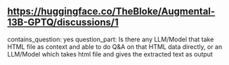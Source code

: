 ## https://huggingface.co/TheBloke/Augmental-13B-GPTQ/discussions/1

contains_question: yes
question_part: Is there any LLM/Model that take HTML file as context and able to do Q&A on that HTML data directly, or an LLM/Model which takes html file and gives the extracted text as output